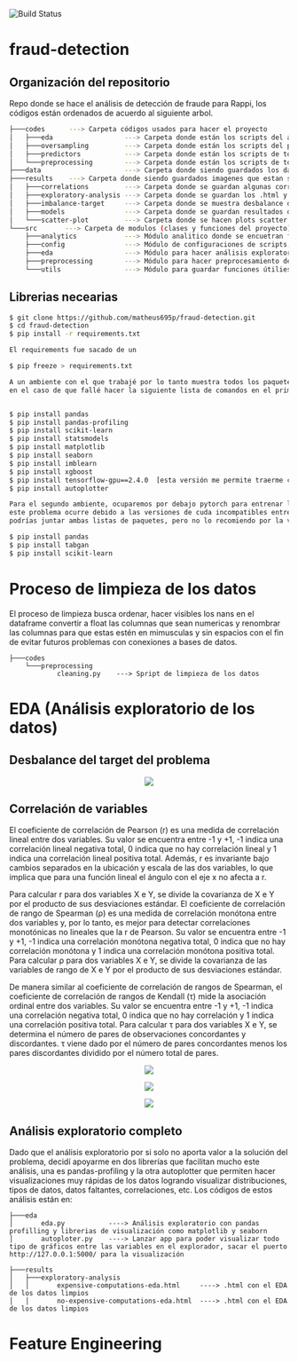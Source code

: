 ![Build Status](https://www.repostatus.org/badges/latest/concept.svg)

# fraud-detection


## Organización del repositorio

Repo donde se hace el análisis de detección de fraude para Rappi, los códigos están ordenados de acuerdo al siguiente arbol.

```sh
├───codes      ---> Carpeta códigos usados para hacer el proyecto
│   ├───eda                  ---> Carpeta donde están los scripts del análisis exploratorio realizado al dataset
│   ├───oversampling         ---> Carpeta donde están los scripts del proceso de sobre muestreo realizado al dataset para obtener más datos
│   ├───predictors           ---> Carpeta donde están los scripts de todos los predictores
│   └───preprocessing        ---> Carpeta donde están los scripts de todo el proceso de feature engenieering realizado al dataset
├───data                     ---> Carpeta donde siendo guardados los datos que van pasando de un proceso a otro
├───results    ---> Carpeta donde siendo guardados imagenes que estan saliendo de los procesos
│   ├───correlations         ---> Carpeta donde se guardan algunas correlaciones lineales y no lineales de los datos
│   ├───exploratory-analysis ---> Carpeta donde se guardan los .html y .png de los resultados exploratorios de los datos
│   ├───imbalance-target     ---> Carpeta donde se muestra desbalance de la data
│   ├───models               ---> Carpeta donde se guardan resultados de entrenamientos de modelos
│   └───scatter-plot         ---> Carpeta donde se hacen plots scatter para ver tendencias entre las variables
└───src       ---> Carpeta de modulos (clases y funciones del proyecto)
    ├───analytics            ---> Módulo analitico donde se encuetran funciones para transformaciones, metricas y modelos           
    ├───config               ---> Módulo de configuraciones de scripts, donde se guardan hiperparametros de modelos utilizados
    ├───eda                  ---> Módulo para hacer análisis exploratorios de datos
    ├───preprocessing        ---> Módulo para hacer preprocesamiento de datos
    └───utils                ---> Módulo para guardar funciones útilies y visualizaciones
```
## Librerias necearias

```sh
$ git clone https://github.com/matheus695p/fraud-detection.git
$ cd fraud-detection
$ pip install -r requirements.txt

El requirements fue sacado de un 

$ pip freeze > requirements.txt

A un ambiente con el que trabajé por lo tanto muestra todos los paquetes instalados en ese ambiente, algunos por ser por conda, pueden venir con rutas locales,
en el caso de que fallé hacer la siguiente lista de comandos en el primer ambiente que tendrá tensorflow


$ pip install pandas
$ pip install pandas-profiling
$ pip install scikit-learn
$ pip install statsmodels
$ pip install matplotlib
$ pip install seaborn
$ pip install imblearn
$ pip install xgboost
$ pip install tensorflow-gpu==2.4.0  [esta versión me permite traerme cuda v11 que es lo que necesita mi GPU como driver]
$ pip install autoplotter

Para el segundo ambiente, ocuparemos por debajo pytorch para entrenar las redes generativas adversarias a través de tabgan
este problema ocurre debido a las versiones de cuda incompatibles entre tensorflow y pytorch, si quieres entrenar todo en CPU
podrías juntar ambas listas de paquetes, pero no lo recomiendo por la velocidad de entrenamiento en GPU es un 20 X.

$ pip install pandas
$ pip install tabgan
$ pip install scikit-learn

```
# Proceso de limpieza de los datos

El proceso de limpieza busca ordenar, hacer visibles los nans en el dataframe convertir a float las columnas que sean numericas y renombrar las columnas
para que estas estén en mimusculas y sin espacios con el fin de evitar futuros problemas con conexiones a bases de datos.


```zh
├───codes  
    └───preprocessing
            cleaning.py    ---> Spript de limpieza de los datos
```


# EDA (Análisis exploratorio de los datos)

## Desbalance del target del problema


<p align="center">
  <img src="./results/imbalance-target/pie_chart.png">
</p>


## Correlación de variables

El coeficiente de correlación de Pearson (r) es una medida de correlación lineal entre dos variables. Su valor se encuentra entre -1 y +1, -1 indica una correlación lineal negativa total, 0 indica que no hay correlación lineal y 1 indica una correlación lineal positiva total. Además, r es invariante bajo cambios separados en la ubicación y escala de las dos variables, lo que implica que para una función lineal el ángulo con el eje x no afecta a r.

Para calcular r para dos variables X e Y, se divide la covarianza de X e Y por el producto de sus desviaciones estándar.
El coeficiente de correlación de rango de Spearman (ρ) es una medida de correlación monótona entre dos variables y, por lo tanto, es mejor para detectar correlaciones monotónicas 
no lineales que la r de Pearson. Su valor se encuentra entre -1 y +1, -1 indica una correlación monótona negativa total, 0 indica que no hay correlación monótona y 1 indica una correlación monótona positiva total. Para calcular ρ para dos variables X e Y, se divide la covarianza de las variables de rango de X e Y por el producto de sus desviaciones estándar.

De manera similar al coeficiente de correlación de rangos de Spearman, el coeficiente de correlación de rangos de Kendall (τ) mide la asociación ordinal entre dos variables. Su valor se encuentra entre -1 y +1, -1 indica una correlación negativa total, 0 indica que no hay correlación y 1 indica una correlación positiva total. Para calcular τ para dos variables X e Y, se determina el número de pares de observaciones concordantes y discordantes. τ viene dado por el número de pares concordantes menos los pares discordantes dividido por el número total de pares.



<p align="center">
  <img src="./results/correlations/pearson.png">
</p>


<p align="center">
  <img src="./results/correlations/spearman.png">
</p>


<p align="center">
  <img src="./results/correlations/kendall.png">
</p>


## Análisis exploratorio completo

Dado que el análisis exploratorio por si solo no aporta valor a la solución del problema, decidí apoyarme en dos librerías que facilitan mucho este análisis, una es pandas-profiling y la otra autoplotter que permiten hacer visualizaciones muy rápidas de los datos logrando visualizar distribuciones, tipos de datos, datos faltantes, correlaciones, etc. Los códigos de estos análisis están en:


```zh
├───eda
│       eda.py           ----> Análisis exploratorio con pandas profilling y librerias de visualización como matplotlib y seaborn
│       autoploter.py    ----> Lanzar app para poder visualizar todo tipo de gráficos entre las variables en el explorador, sacar el puerto http://127.0.0.1:5000/ para la visualización

├───results
│   ├───exploratory-analysis
│   │       expensive-computations-eda.html     ----> .html con el EDA de los datos limpios 
│   │       no-expensive-computations-eda.html  ----> .html con el EDA de los datos limpios

```




# Feature Engineering
